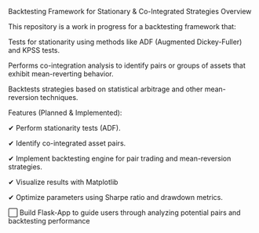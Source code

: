 Backtesting Framework for Stationary & Co-Integrated Strategies Overview

This repository is a work in progress for a backtesting framework that:

Tests for stationarity using methods like ADF (Augmented Dickey-Fuller) and KPSS tests.

Performs co-integration analysis to identify pairs or groups of assets that exhibit mean-reverting behavior.

Backtests strategies based on statistical arbitrage and other mean-reversion techniques.

Features (Planned & Implemented):

✔ Perform stationarity tests (ADF).

✔ Identify co-integrated asset pairs.

✔ Implement backtesting engine for pair trading and mean-reversion strategies.

✔ Visualize results with Matplotlib

✔ Optimize parameters using Sharpe ratio and drawdown metrics.

⬜ Build Flask-App to guide users through analyzing potential pairs and backtesting performance
